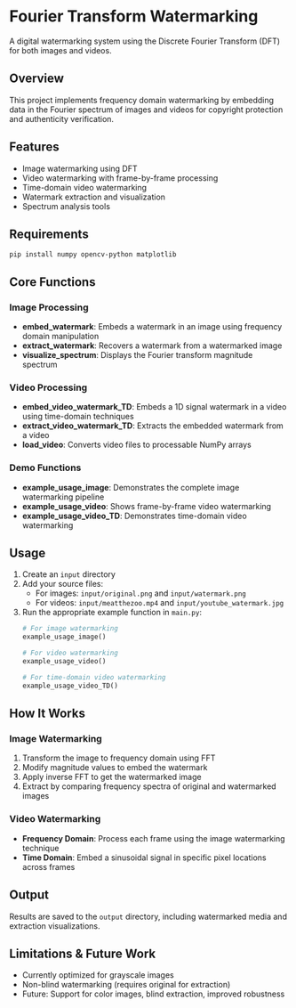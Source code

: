 # Fourier Transform Watermarking

A digital watermarking system using the Discrete Fourier Transform (DFT) for both images and videos.

## Overview

This project implements frequency domain watermarking by embedding data in the Fourier spectrum of images and videos for copyright protection and authenticity verification.

## Features

- Image watermarking using DFT
- Video watermarking with frame-by-frame processing
- Time-domain video watermarking
- Watermark extraction and visualization
- Spectrum analysis tools

## Requirements

```
pip install numpy opencv-python matplotlib
```

## Core Functions

### Image Processing
- **embed_watermark**: Embeds a watermark in an image using frequency domain manipulation
- **extract_watermark**: Recovers a watermark from a watermarked image
- **visualize_spectrum**: Displays the Fourier transform magnitude spectrum

### Video Processing
- **embed_video_watermark_TD**: Embeds a 1D signal watermark in a video using time-domain techniques
- **extract_video_watermark_TD**: Extracts the embedded watermark from a video
- **load_video**: Converts video files to processable NumPy arrays

### Demo Functions
- **example_usage_image**: Demonstrates the complete image watermarking pipeline
- **example_usage_video**: Shows frame-by-frame video watermarking
- **example_usage_video_TD**: Demonstrates time-domain video watermarking

## Usage

1. Create an `input` directory
2. Add your source files:
   - For images: `input/original.png` and `input/watermark.png`
   - For videos: `input/meatthezoo.mp4` and `input/youtube_watermark.jpg`
3. Run the appropriate example function in `main.py`:
   ```python
   # For image watermarking
   example_usage_image()
   
   # For video watermarking
   example_usage_video()
   
   # For time-domain video watermarking
   example_usage_video_TD()
   ```

## How It Works

### Image Watermarking
1. Transform the image to frequency domain using FFT
2. Modify magnitude values to embed the watermark
3. Apply inverse FFT to get the watermarked image
4. Extract by comparing frequency spectra of original and watermarked images

### Video Watermarking
- **Frequency Domain**: Process each frame using the image watermarking technique
- **Time Domain**: Embed a sinusoidal signal in specific pixel locations across frames

## Output

Results are saved to the `output` directory, including watermarked media and extraction visualizations.

## Limitations & Future Work

- Currently optimized for grayscale images
- Non-blind watermarking (requires original for extraction)
- Future: Support for color images, blind extraction, improved robustness